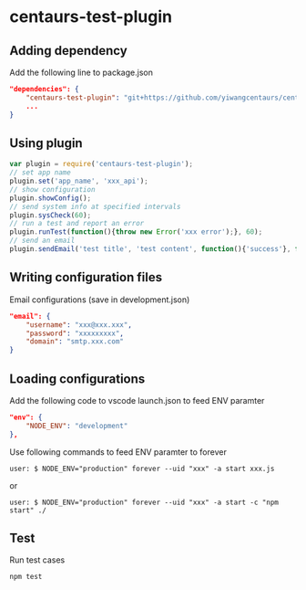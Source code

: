 # centaurs-test-plugin

## Adding dependency

Add the following line to package.json

~~~~ json
"dependencies": {
    "centaurs-test-plugin": "git+https://github.com/yiwangcentaurs/centaurs-test-plugin.git",
    ...
}
~~~~

## Using plugin

~~~~ javascript
var plugin = require('centaurs-test-plugin');
// set app name
plugin.set('app_name', 'xxx_api');
// show configuration
plugin.showConfig();
// send system info at specified intervals
plugin.sysCheck(60);
// run a test and report an error
plugin.runTest(function(){throw new Error('xxx error');}, 60);
// send an email
plugin.sendEmail('test title', 'test content', function(){'success'}, function(error){ });
~~~~

## Writing configuration files

Email configurations (save in development.json)

~~~~ json
"email": {
    "username": "xxx@xxx.xxx",
    "password": "xxxxxxxxx",
    "domain": "smtp.xxx.com"
}
~~~~

## Loading configurations

Add the following code to vscode launch.json to feed ENV paramter

~~~~ json
"env": {
    "NODE_ENV": "development"
},
~~~~

Use following commands to feed ENV paramter to forever

`user: $ NODE_ENV="production" forever --uid "xxx" -a start xxx.js`

or

`user: $ NODE_ENV="production" forever --uid "xxx" -a start -c "npm start" ./`

## Test

Run test cases

`npm test`